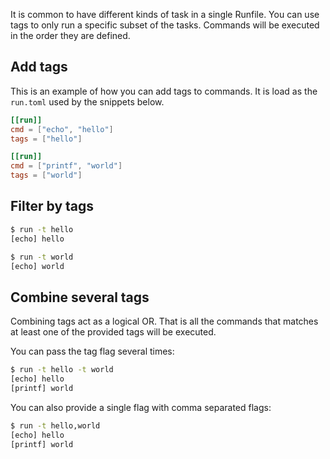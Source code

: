 It is common to have different kinds of task in a single Runfile. You can use tags to only run a
specific subset of the tasks. Commands will be executed in the order they are defined.

## Add tags

This is an example of how you can add tags to commands. It is load as the `run.toml` used by the
snippets below.

```toml
[[run]]
cmd = ["echo", "hello"]
tags = ["hello"]

[[run]]
cmd = ["printf", "world"]
tags = ["world"]

```

## Filter by tags

```bash
$ run -t hello
[echo] hello
```

```bash
$ run -t world
[echo] world
```

## Combine several tags

Combining tags act as a logical OR. That is all the commands that matches at least one of the
provided tags will be executed.

You can pass the tag flag several times:

```bash
$ run -t hello -t world
[echo] hello
[printf] world
```

You can also provide a single flag with comma separated flags:

```bash
$ run -t hello,world
[echo] hello
[printf] world
```
